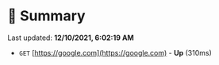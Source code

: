 # 📖 Summary
Last updated: **12/10/2021, 6:02:19 AM**

- `GET` [https://google.com](https://google.com) - **Up** (310ms)
